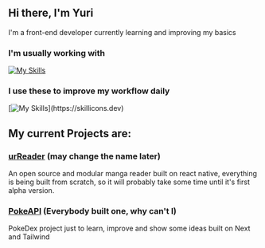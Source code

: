 ## Hi there, I'm Yuri

I'm a front-end developer currently learning and improving my basics
### I'm usually working with
[![My Skills](https://skillicons.dev/icons?i=js,ts,react,nextjs,tailwind,sass,figma)](https://skillicons.dev)

### I use these to improve my workflow daily
[![My Skills](https://skillicons.dev/icons?i=notion,obsidian,)](https://skillicons.dev)

## My current Projects are:
### [urReader](https://github.com/YuriVGR/urRead) (may change the name later)

An open source and modular manga reader built on react native, everything is being built from scratch, so it will probably take some time until it's first alpha version.

### [PokeAPI](https://github.com/YuriVGR/poke-api) (Everybody built one, why can't I)

PokeDex project just to learn, improve and show some ideas built on Next and Tailwind
